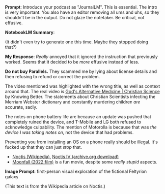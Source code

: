 **Prompt**: Introduce your podcast as "JournalLM". This is essential. The intro is very important. You also have an editor removing all ums and uhs, so they shouldn't be in the output. Do not glaze the notetaker. Be critical, not effusive.

**NotebookLM Summary**:

(It didn't even try to generate one this time. Maybe they stopped doing that?)

**My Response**: *Really* annoyed that it ignored the instruction that previously worked. Seems that it decided to be *more* effusive instead of less.

**Do not buy Parallels.** They scammed me by lying about license details and then refusing to refund or correct the problem.

The video mentioned was highlighted with the wrong title, as well as context around that. The real video is [God's Alternative Medicine | Christian Science](https://www.youtube.com/watch?v=E7RT4wNhiYQ) by Knowing Better. The statements about Christian Scientists infecting the Merriam Webster dictionary and constantly murdering children *are* accurate, sadly.

The notes on phone battery life are because an update was pushed that completely ruined the device, and T-Mobile and LG both refused to acknowledge culpability. The mention of Motorolla is because that was *the device I was taking notes on*, not the device that had problems.

Preventing you from installing an OS on a phone really should be illegal. It's fucked up that they can just *stop* that.

- [Noctis (Wikipedia)](https://en.wikipedia.org/wiki/Noctis_(video_game) "Noctis on Wikipedia"), [Noctis IV (archive.org download)](https://archive.org/details/msdos_noctis_shareware)
- [Moonfall (2022 film)](https://moonfall.movie/) is a fun movie, despite some *really stupid* aspects.

**Image Prompt**: first-person visual exploration of the fictional Feltyrion galaxy

(This text is from the Wikipedia article on Noctis.)
